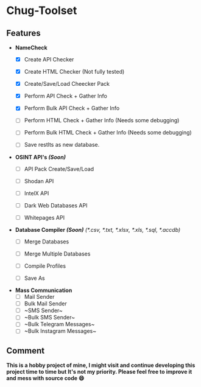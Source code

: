 # Chug-Toolset

## Features
  - **NameCheck**
     - [x] Create API Checker
     - [x] Create HTML Checker (Not fully tested)
     - [x] Create/Save/Load Cheecker Pack
     - [x] Perform API Check + Gather Info
     - [x] Perform Bulk API Check + Gather Info
     - [ ] Perform HTML Check + Gather Info (Needs some debugging)
     - [ ] Perform Bulk HTML Check + Gather Info (Needs some debugging)
     - [ ] Save restlts as new database.


  - **OSINT API's _(Soon)_**
    - [ ] API Pack Create/Save/Load
    - [ ] Shodan API 
    - [ ] IntelX API
    - [ ] Dark Web Databases API
    - [ ] Whitepages API


  - **Database Compiler _(Soon)_** _(*.csv, *.txt, *.xlsx, *.xls, *.sql, *.accdb)_
    - [ ] Merge Databases 
    - [ ] Merge Multiple Databases
    - [ ] Compile Profiles
    - [ ] Save As
    
    
   - **Mass Communication**
     - [ ] Mail Sender
     - [ ] Bulk Mail Sender
     - [ ] ~SMS Sender~
     - [ ] ~Bulk SMS Sender~
     - [ ] ~Bulk Telegram Messages~
     - [ ] ~Bulk Instagram Messages~

## Comment
**This is a hobby project of mine, I might visit and continue developing this project time to time but It's not my priority. Please feel free to improve it and mess with source code :smile:**
